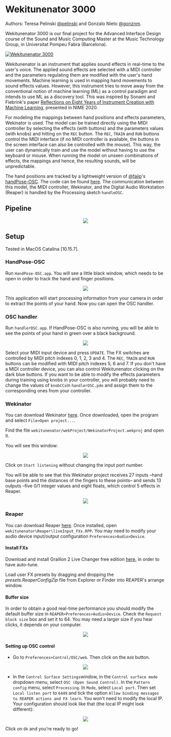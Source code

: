 # Wekitunenator 3000
Authors: Teresa Pelinski [@pelinski](https://github.com/pelinski) and Gonzalo Nieto [@gonznm](https://github.com/gonznm).

Wekitunenator 3000 is our final project for the Advanced Interface Design course of the Sound and Music Computing Master at the Music Technology Group, in Universitat Pompeu Fabra (Barcelona).

[![Wekitunenator 3000](http://img.youtube.com/vi/M6bAb42s-lo/0.jpg)](http://www.youtube.com/watch?v=M6bAb42s-lo "Wekitunenator 3000")

Wekitunenator is an instrument that applies sound effects in real-time to the user's voice. The applied sound effects are selected with a MIDI controller and the parameters regulating them are modified with the user's hand movements. Machine learning is used in mapping hand movements to sound effects values. However, this instrument tries to move away from the conventional notion of machine learning (ML) as a control paradigm and intends to use ML as a discovery tool. This was inspired by Sonami and Fiebrink's paper [Reflections on Eight Years of Instrument Creation with Machine Learning](https://www.nime.org/proceedings/2020/nime2020_paper45.pdf), presented in NIME 2020.

For modeling the mappings between hand positions and effects parameters, Wekinator is used. The model can be trained directly using the MIDI controller by selecting the effects (with buttons) and the parameters values (with knobs) and hitting on the `REC` button. The `REC`, `TRAIN` and `RUN` buttons control the MIDI interface (if no MIDI controller is available, the buttons in the screen interface can also be controlled with the mouse). This way, the user can dynamically train and use the model without having to use the keyboard or mouse. When running the model on unseen combinations of effects, the mappings and hence, the resulting sounds, will be unpredictable.

The hand positions are tracked by a lightweight version of [@faiip](https://github.com/faaip/)'s [handPose-OSC](https://github.com/faaip/HandPose-OSC). The code can be found [here](https://github.com/gonski/HandPose-OSC). The communication between this model, the MIDI controller, Wekinator, and the Digital Audio Workstation (Reaper) is handled by the Processing sketch `handleOSC`. 
## Pipeline
<div style="display:block;text-align:center"><img src="./.bin/pipeline.jpeg"/></div>

## Setup
Tested in MacOS Catalina [10.15.7].

### HandPose-OSC
Run `HandPose-OSC.app`. You will see a little black window, which needs to be open in order to track the hand and finger positions.  

<div style="text-align:center"><img src="./.bin/HandPose-OSC.png"/></div>

This application will start processing information from your camera in order to extract the points of your hand. Now you can open the OSC handler.

### OSC handler
Run `handlerOSC.app`. If HandPose-OSC is also running, you will be able to see the points of your hand in green over a black background. 

<div style="text-align:center"><img src="./.bin/handlerOSC.png"/></div>

Select your MIDI input device and press `UPDATE`. The FX switches are controlled by MIDI pitch indexes 0, 1, 2, 3 and 4. The `REC`, `TRAIN` and `RUN` buttons can be modified with MIDI pitch indexes 5, 6 and 7. If you don't have a MIDI controller device, you can also control Wekitunenator clicking on the dark blue buttons. If you want to be able to modify the effects parameters during training using knobs in your controller, you will probably need to change the values of `knobCCs`in `handlerOSC.pde` and assign them to the corresponding ones from your controller. 

### Wekinator
You can download Wekinator [here](http://www.wekinator.org/downloads/). Once downloaded, open the program and select `File>Open project...`. 

Find the file `wekitunenator/wekProject/WekinatorProject.wekproj` and open it.

You will see this window:

<div style="text-align:center"><img src="./.bin/wekinator1.png"/></div>

Click on `Start listening` without changing the input port number.

You will be able to see that this Wekinator project receives 27 inputs –hand base points and the distances of the fingers to these points– and sends 13 outputs –five 0/1 integer values and eight floats, which control 5 effects in Reaper.

<div style="text-align:center"><img src="./.bin/wekinator2.png"/></div>

### Reaper
You can download Reaper [here](https://www.reaper.fm/download.php). Once installed, open `wekitunenator\Reaper\liveInput_FXs.RPP`. You may need to modify your audio device input/output configuration `Preferences>Audio>Device`.

#### Install FXs
Download and install Graillon 2 Live Changer free edition [here](https://www.auburnsounds.com/products/Graillon.html), in order to have auto-tune.

Load user FX presets by dragging and dropping the *presets.ReaperConfigZip* file from Explorer or Finder into REAPER's arrange window.


#### Buffer size
In order to obtain a good real-time performance you should modify the default buffer size in `REAPER>Preferences>Audio>Device`. Check the `Request block size` box and set it to 64. You may need a larger size if you hear clicks, it depends on your computer.
<div style="text-align:center"><img src="./.bin/buffer.png"/></div>

#### Setting up OSC control 
* Go to `Preferences>Control/OSC/web`. Then click on the `Add` button.
<div style="text-align:center"><img src="./.bin/reaper_preferences.png"/></div>

* In the `Control Surface Settings`window, in the `Control surface mode` dropdown menu, select `OSC (Open Sound Control)`. In the `Pattern config` menu, select `Processing`. In `Mode`, select `Local port`. Then set `Local listen port` to `6449` and tick the option `Allow binding messages to REAPER actions and FX learn`. You won't need to modify the local IP. Your configuration should look like that (the local IP might look different):

<div style="text-align:center"><img src="./.bin/control_surface_settings.png"/></div>

Click on `Ok` and you're ready to go!
